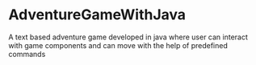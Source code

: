 # AdventureGameWithJava
 A text based adventure game developed in java where user can interact with game components and can move with the help of predefined commands
